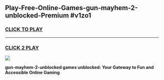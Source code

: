 
## Play-Free-Online-Games-gun-mayhem-2-unblocked-Premium #v1zo1
<h3>
<a href="https://premium.freeplayer.one?title=gun-mayhem-2-unblocked&ref=8M">CLICK TO PLAY</a></h3>
<hr>

<h3>
<a href="https://premium.freeplayer.one?title=gun-mayhem-2-unblocked&ref=8M">CLICK 2 PLAY</a>
  
</h3>

<a href="https://premium.freeplayer.one?title=gun-mayhem-2-unblocked&ref=8M"><img src="https://clearcache.store/games.png"></a>


**gun-mayhem-2-unblocked games unblocked: Your Gateway to Fun and Accessible Online Gaming**
